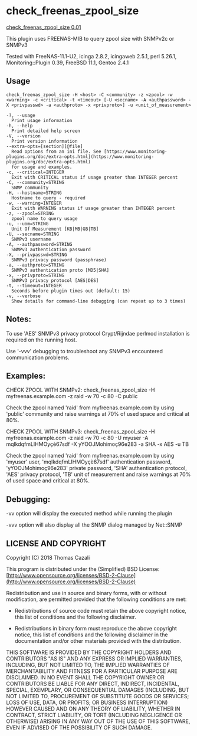 # check_freenas_zpool_size

[check_freenas_zpool_size 0.01](https://github.com/freenas-monitoring-plugins/check_freenas_zpool_size)

This plugin uses FREENAS-MIB to query zpool size with SNMPv2c or SNMPv3

Tested with FreeNAS-11.1-U2, icinga 2.8.2, icingaweb 2.5.1, perl 5.26.1, Monitoring::Plugin 0.39, FreeBSD 11.1, Gentoo 2.4.1

## Usage

    check_freenas_zpool_size -H <host> -C <community> -z <zpool> -w <warning> -c <critical> -t <timeout> [-U <secname> -A <authpassword> -X <privpasswd> -a <authproto> -x <privproto>] -u <unit_of_measurement>

    -?, --usage
      Print usage information
    -h, --help
      Print detailed help screen
    -V, --version
      Print version information
    --extra-opts=[section][@file]
      Read options from an ini file. See [https://www.monitoring-plugins.org/doc/extra-opts.html](https://www.monitoring-plugins.org/doc/extra-opts.html)
      for usage and examples.
    -c, --critical=INTEGER
      Exit with CRITICAL status if usage greater than INTEGER percent
    -C, --community=STRING
      SNMP community
    -H, --hostname=STRING
      Hostname to query - required
    -w, --warning=INTEGER
      Exit with WARNING status if usage greater than INTEGER percent
    -z, --zpool=STRING
      zpool name to query usage
    -u, --uom=STRING
      Unit Of Measurement [KB|MB|GB|TB]
    -U, --secname=STRING
      SNMPv3 username
    -A, --authpassword=STRING
      SNMPv3 authentication password
    -X, --privpasswd=STRING
      SNMPv3 privacy password (passphrase)
    -a, --authproto=STRING
      SNMPv3 authentication proto [MD5|SHA]
    -x, --privproto=STRING
      SNMPv3 privacy protocol [AES|DES]
    -t, --timeout=INTEGER
      Seconds before plugin times out (default: 15)
    -v, --verbose
      Show details for command-line debugging (can repeat up to 3 times)

## Notes:
  To use 'AES' SNMPv3 privacy protocol Crypt/Rijndae perlmod installation is
  required on the running host.
  
  Use '-vvv' debugging to troubleshoot any SNMPv3 encountered communication
  problems.

## Examples:
  CHECK ZPOOL WITH SNMPv2: check_freenas_zpool_size -H myfreenas.example.com -z raid -w 70 -c 80 -C public

  Check the zpool named 'raid' from myfreenas.example.com by using 'public'
  community and raise warnings at 70% of used space and critical at 80%.

  CHECK ZPOOL WITH SNMPv3: check_freenas_zpool_size -H myfreenas.example.com -z raid -w 70 -c 80 -U myuser -A mqlkdqfmLIHMOyçè67sdf -X yYOOJMohimoç96e283 -a SHA -x AES -u TB 

  Check the zpool named 'raid' from myfreenas.example.com by using 'myuser'
  user, 'mqlkdqfmLIHMOyçè67sdf' authentication password, 'yYOOJMohimoç96e283'
  private password, 'SHA' authentication protocol, 'AES' privacy protocol,
  'TB' unit of measurement and raise warnings at 70% of used space and 
  critical at 80%.

## Debugging:
  -vv option will display the executed method while running the plugin

  -vvv option will also display all the SNMP dialog managed by Net::SNMP

## LICENSE AND COPYRIGHT

Copyright (C) 2018 Thomas Cazali

This program is distributed under the (Simplified) BSD License:
[http://www.opensource.org/licenses/BSD-2-Clause](http://www.opensource.org/licenses/BSD-2-Clause)

Redistribution and use in source and binary forms, with or without
modification, are permitted provided that the following conditions
are met:

* Redistributions of source code must retain the above copyright
notice, this list of conditions and the following disclaimer.

* Redistributions in binary form must reproduce the above copyright
notice, this list of conditions and the following disclaimer in the
documentation and/or other materials provided with the distribution.

THIS SOFTWARE IS PROVIDED BY THE COPYRIGHT HOLDERS AND CONTRIBUTORS
"AS IS" AND ANY EXPRESS OR IMPLIED WARRANTIES, INCLUDING, BUT NOT
LIMITED TO, THE IMPLIED WARRANTIES OF MERCHANTABILITY AND FITNESS FOR
A PARTICULAR PURPOSE ARE DISCLAIMED. IN NO EVENT SHALL THE COPYRIGHT
OWNER OR CONTRIBUTORS BE LIABLE FOR ANY DIRECT, INDIRECT, INCIDENTAL,
SPECIAL, EXEMPLARY, OR CONSEQUENTIAL DAMAGES (INCLUDING, BUT NOT
LIMITED TO, PROCUREMENT OF SUBSTITUTE GOODS OR SERVICES; LOSS OF USE,
DATA, OR PROFITS; OR BUSINESS INTERRUPTION) HOWEVER CAUSED AND ON ANY
THEORY OF LIABILITY, WHETHER IN CONTRACT, STRICT LIABILITY, OR TORT
(INCLUDING NEGLIGENCE OR OTHERWISE) ARISING IN ANY WAY OUT OF THE USE
OF THIS SOFTWARE, EVEN IF ADVISED OF THE POSSIBILITY OF SUCH DAMAGE.
